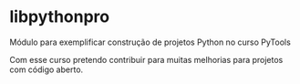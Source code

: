 # libpythonpro
Módulo para exemplificar construção de projetos Python no curso PyTools

Com esse curso pretendo contribuir para muitas melhorias para projetos com código aberto.